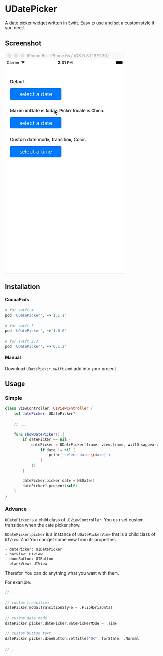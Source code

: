 # UDatePicker

A date picker widget written in Swift. Easy to use and set a custom style if you need.

## Screenshot

![screenshot](Screenshot/1.gif)

## Installation

#### CocoaPods

```ruby
# for swift 4
pod 'UDatePicker', ~>'1.1.1'

# for swift 3
pod 'UDatePicker', ~>'1.0.0'

# for swift 2.3
pod 'UDatePicker', ~>'0.1.2'
```

#### Manual

Download `UDatePicker.swift` and add into your project.

## Usage

### Simple

```swift
class ViewController: UIViewController {
    let datePicker: UDatePicker?
    
    // ...
    
    func showDatePicker() {
        if datePicker == nil {
            datePicker = UDatePicker(frame: view.frame, willDisappear: { date in
                if date != nil {
                    print("select date \(date)")
                }
            })
        }
        
        datePicker.picker.date = NSDate()
        datePicker?.present(self)
    }
}
```

### Advance

`UDatePicker` is a child class of `UIViewController`. You can set custom transition when the date picker show.
      
`UDatePicker.picker` is a instance of `UDatePickerView` that is a child class of `UIView`. And You can get some view from its properties

    - datePicker: UIDatePicker
    - barView: UIView
    - doneButton: UIButton
    - blankView: UIView
    
Therefor, You can do anything what you want with them. 
    
For example:
    

```swift
// ...

// custom transition
datePicker.modalTransitionStyle = .FlipHorizontal

// custom date mode
datePicker.picker.datePicker.datePickerMode = .Time

// custom button text
datePicker.picker.doneButton.setTitle("OK", forState: .Normal)

// ...
```
